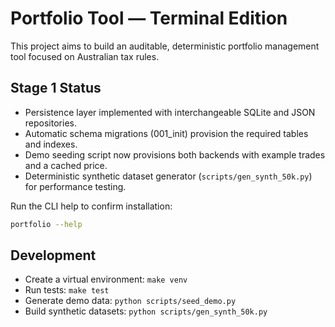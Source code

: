 # Portfolio Tool — Terminal Edition

This project aims to build an auditable, deterministic portfolio management tool focused on Australian tax rules.

## Stage 1 Status

- Persistence layer implemented with interchangeable SQLite and JSON repositories.
- Automatic schema migrations (001_init) provision the required tables and indexes.
- Demo seeding script now provisions both backends with example trades and a cached price.
- Deterministic synthetic dataset generator (`scripts/gen_synth_50k.py`) for performance testing.

Run the CLI help to confirm installation:

```bash
portfolio --help
```

## Development

- Create a virtual environment: `make venv`
- Run tests: `make test`
- Generate demo data: `python scripts/seed_demo.py`
- Build synthetic datasets: `python scripts/gen_synth_50k.py`

